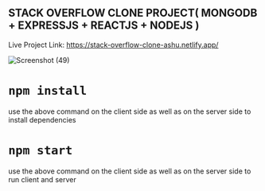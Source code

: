 ## STACK OVERFLOW CLONE PROJECT( MONGODB + EXPRESSJS + REACTJS + NODEJS ) 

Live Project Link: https://stack-overflow-clone-ashu.netlify.app/

![Screenshot (49)](https://user-images.githubusercontent.com/84927939/163110594-01372763-8b75-40a7-abe0-bcae75847384.png)

# `npm install`
use the above command on the client side as well as on the server side to install dependencies

# `npm start`
use the above command on the client side as well as on the server side to run client and server
